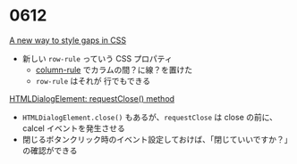 # 0612

[A new way to style gaps in CSS](https://developer.chrome.com/blog/gap-decorations?hl=en)

- 新しい `row-rule` っていう CSS プロパティ
  - [column-rule](https://developer.mozilla.org/ja/docs/Web/CSS/column-rule) でカラムの間？に線？を置けた
  - `row-rule` はそれが 行でもできる

[HTMLDialogElement: requestClose() method](https://developer.mozilla.org/en-US/docs/Web/API/HTMLDialogElement/requestClose)

- `HTMLDialogElement.close()` もあるが、`requestClose` は close の前に、calcel イベントを発生させる
- 閉じるボタンクリック時のイベント設定しておけば、「閉じていいですか？」の確認ができる
